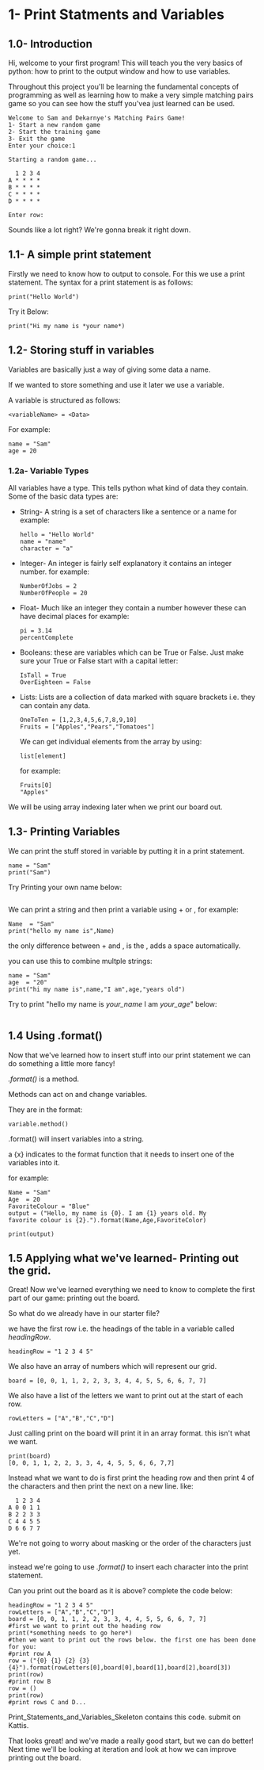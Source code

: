 # 1- Print Statments and Variables
<!--teachers before the lesson should make sure that students can use Jupyter Notebook and have correct access to this note-->


## 1.0- Introduction
Hi, welcome to your first program! This will teach you the very basics of python: how to print to the output window and how to use variables.

Throughout this project you'll be learning the fundamental concepts of programming as well as learning how to make a very simple matching pairs game so you can see how the stuff you'vea just learned can be used.

~~~
Welcome to Sam and Dekarnye's Matching Pairs Game!
1- Start a new random game
2- Start the training game
3- Exit the game
Enter your choice:1

Starting a random game...

  1 2 3 4
A * * * *
B * * * *
C * * * *
D * * * *

Enter row:
~~~

Sounds like a lot right? We're gonna break it right down. 

## 1.1- A simple print statement
Firstly we need to know how to output to console. For this we use a print statement. The syntax for a print statement is as follows:
~~~
print("Hello World")
~~~
Try it Below:
<!--this will be an idle window in Jupyter-->
~~~
print("Hi my name is *your name*)
~~~

## 1.2- Storing stuff in variables
Variables are basically just a way of giving some data a name.

If we wanted to store something and use it later we use a variable.

A variable is structured as follows:

~~~
<variableName> = <Data>
~~~

For example: 

~~~
name = "Sam"
age = 20
~~~

### 1.2a- Variable Types
All variables have a type. This tells python what kind of data they contain. Some of the basic data types are:
* String- A string is a set of characters like a sentence or a name for example: 
  ~~~
  hello = "Hello World"
  name = "name"
  character = "a" 
  ~~~
* Integer- An integer is fairly self explanatory it contains an integer number. for example:
  ~~~
  NumberOfJobs = 2
  NumberOfPeople = 20
  ~~~
* Float- Much like an integer they contain a number however these can have decimal places for example:
  ~~~
  pi = 3.14
  percentComplete
  ~~~ 
* Booleans: these are variables which can be True or False. Just make sure your True or False start with a capital letter:
  ~~~
  IsTall = True
  OverEighteen = False
  ~~~
* Lists: Lists are a collection of data marked with square brackets i.e. they can contain any data.
    ~~~
    OneToTen = [1,2,3,4,5,6,7,8,9,10]
    Fruits = ["Apples","Pears","Tomatoes"]
    ~~~
    We can get individual elements from the array by using:
    ~~~
    list[element]
    ~~~
    for example:
    ~~~~
    Fruits[0]
    "Apples"
    ~~~~
We will be using array indexing later when we print our board out.
## 1.3- Printing Variables
We can print the stuff stored in variable by putting it in a print statement.

~~~
name = "Sam"
print("Sam")
~~~

Try Printing your own name below:
<!--teachers to make sure that all of the pupuls can do this-->
~~~

~~~

We can print a string and then print a variable using + or , for example:

~~~
Name  = "Sam"
print("hello my name is",Name)
~~~
the only difference between + and , is the , adds a space automatically.

you can use this to combine multple strings:
~~~
name = "Sam"
age  = "20"
print("hi my name is",name,"I am",age,"years old")
~~~
Try to print "hello my name is *your_name* I am *your_age*" below:
~~~

~~~
## 1.4 Using .format()
Now that we've learned how to insert stuff into our print statement we can do something a little more fancy!

*.format()* is a method.

Methods can act on and change variables.

They are in the format:

~~~
variable.method()
~~~

.format() will insert variables into a string.

a {x} indicates to the format function that it needs to insert one of the variables into it. 

for example:
~~~
Name = "Sam"
Age  = 20
FavoriteColour = "Blue"
output = ("Hello, my name is {0}. I am {1} years old. My 
favorite colour is {2}.").format(Name,Age,FavoriteColor)

print(output)
~~~

## 1.5 Applying what we've learned- Printing out the grid.
Great! Now we've learned everything we need to know to complete the first part of our game: printing out the board.

So what do we already have in our starter file?
<!--At this point teachers need to make sure that students are all correctly set up on Katiss-->
we have the first row i.e. the headings of the table in a variable called *headingRow*.
~~~
headingRow = "1 2 3 4 5"
~~~
We also have an array of numbers which will represent our grid. 
~~~
board = [0, 0, 1, 1, 2, 2, 3, 3, 4, 4, 5, 5, 6, 6, 7, 7]
~~~
We also have a list of the letters we want to print out at the start of each row.
~~~
rowLetters = ["A","B","C","D"]
~~~

Just calling print on the board will print it in an array format. this isn't what we want.

~~~
print(board)
[0, 0, 1, 1, 2, 2, 3, 3, 4, 4, 5, 5, 6, 6, 7,7]
~~~

Instead what we want to do is first print the heading row and then print 4 of the characters and then print the next on a new line. like:
~~~~
  1 2 3 4
A 0 0 1 1
B 2 2 3 3
C 4 4 5 5
D 6 6 7 7
~~~~
We're not going to worry about masking or the order of the characters just yet.

instead we're going to use *.format()*
to insert each character into the print statement.

Can you print out the board as it is above? complete the code below:

~~~~
headingRow = "1 2 3 4 5"
rowLetters = ["A","B","C","D"]
board = [0, 0, 1, 1, 2, 2, 3, 3, 4, 4, 5, 5, 6, 6, 7, 7]
#first we want to print out the heading row
print(*something needs to go here*)
#then we want to print out the rows below. the first one has been done for you:
#print row A
row = ("{0} {1} {2} {3} {4}").format(rowLetters[0],board[0],board[1],board[2],board[3])
print(row)
#print row B
row = ()
print(row)
#print rows C and D...
~~~~

Print_Statements_and_Variables_Skeleton contains this code. submit on Kattis.

That looks great! and we've made a really good start, but we can do better! 
Next time we'll be looking at iteration and look at how we can improve printing out the board. 
